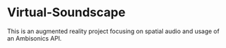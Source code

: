 # Virtual-Soundscape
This is an augmented reality project focusing on spatial audio and usage of an Ambisonics API.

